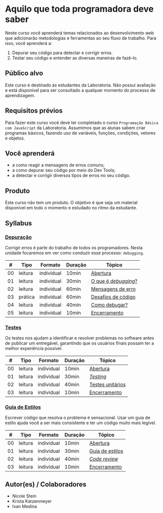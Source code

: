 # Aquilo que toda programadora deve saber

Neste curso você aprenderá temas relacionados ao desenvolvimento web que adicionarão metodologias e ferramentas ao seu fluxo de trabalho. Para isso, você aprenderá a:

1. Depurar seu código para detectar e corrigir erros.
2. Testar seu código e entender as diversas maneiras de fazê-lo.

## Público alvo

Este curso é destinado às estudantes da Laboratoria. Não possui avaliação e está disponível para ser consultado a qualquer momento do processo de aprendizagem.

## Requisitos prévios

Para fazer este curso você deve ter completado o curso `Programação Básica com JavaScript` da Laboratoria. Assumimos que as alunas sabem criar programas básicos, fazendo uso de variáveis, funções, condições, vetores e objetos.

## Você aprenderá

* a como reagir a mensagens de erros comuns;
* a como depurar seu código por meio do Dev Tools;
* a detectar e corrigir diversos tipos de erros no seu código.

## Produto

Este curso não tem um produto. O objetivo é que seja um material disponível em todo o momento e estudado no ritmo da estudante.

## Syllabus

### [Depuração](01-debugging)

Corrigir erros é parte do trabalho de todos os programadores. Nesta unidade focaremos em ver como conduzir esse processo: `debugging`.

| # | Tipo | Formato | Duração | Tópico
| - | ---- | ------- | -------- | ------
| 00 | leitura | individual | 10min | [Abertura](01-debugging/00-opening)
| 01 | leitura | individual | 30min | [O que é _debugging_?](01-debugging/01-intro)
| 02 | leitura | individual | 60min | [Mensagens de erro](01-debugging/02-error-messages)
| 03 | prática | individual | 60min | [Desafios de código](01-debugging/03-code-challenges)
| 04 | leitura | individual | 40min | [Como debugar?](01-debugging/04-breakpoints)
| 05 | leitura | individual | 10min | [Encerramento](01-debugging/05-closing)

### [Testes](02-testing)

Os testes nos ajudam a identificar e resolver problemas no software antes de publicar um entregável, garantindo que os usuários finais possam ter a melhor experiência possível.

| # | Tipo | Formato | Duração | Tópico
| - | ---- | ------- | -------- | ------
| 00 | leitura | individual | 10min | [Abertura](02-testing/00-opening)
| 01 | leitura | individual | 30min | [_Testing_](02-testing/01-intro)
| 02 | leitura | individual | 40min | [Testes unitários](02-testing/02-unit-tests)
| 03 | leitura | individual | 10min | [Encerramento](02-testing/03-closing)

### [Guia de Estilos](03-style-guide)

Escrever código que resolva o problema é sensacional. Usar um guia de estilo ajuda você a ser mais consistente e ter um código muito mais legível.

| # | Tipo | Formato | Duração | Tópico
| - | ---- | ------- | -------- | ------
| 00 | leitura | individual | 10min | [Abertura](02-testing/00-opening)
| 01 | leitura | individual | 30min | [Guia de estilos](02-testing/01-style-guide)
| 02 | leitura | individual | 40min | [_Code review_](02-testing/02-unit-tests)
| 03 | leitura | individual | 10min | [Encerramento](02-testing/03-closing)

## Autor(es) / Colaboradores

* Nicole Stein
* Krista Katzenmeyer
* Ivan Medina
